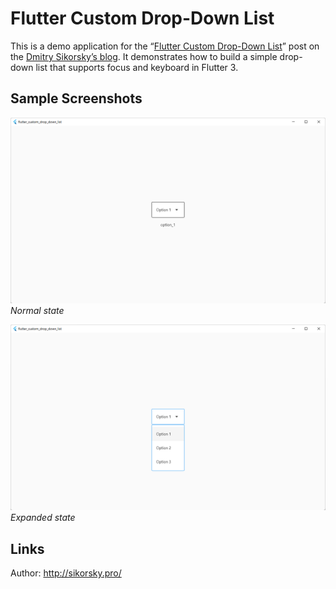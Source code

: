 # Flutter Custom Drop-Down List

This is a demo application for the “[Flutter Custom Drop-Down List](https://medium.com/@dmitrysikorsky/custom-drop-down-list-flutter-widget-with-focus-and-keyboard-support-681c1015113f)” post on the [Dmitry Sikorsky’s blog](https://medium.com/@dmitrysikorsky). It demonstrates how to build a simple drop-down list that supports focus and keyboard in Flutter 3.

## Sample Screenshots

![Normal state](normal_state.png)
*Normal state*

![Expanded state](expanded_state.png)
*Expanded state*

## Links

Author: http://sikorsky.pro/
